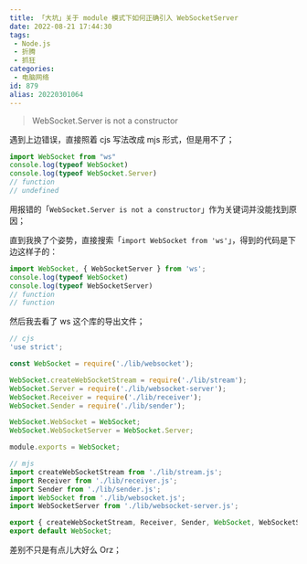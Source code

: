 ```yaml
---
title: 「大坑」关于 module 模式下如何正确引入 WebSocketServer
date: 2022-08-21 17:44:30
tags:
 - Node.js
 - 折腾
 - 抓狂
categories:
 - 电脑网络
id: 879
alias: 20220301064
---
```


> WebSocket.Server is not a constructor

遇到上边错误，直接照着 cjs 写法改成 mjs 形式，但是用不了；

<!--more-->

```js
import WebSocket from "ws"
console.log(typeof WebSocket)
console.log(typeof WebSocket.Server)
// function
// undefined
```

用报错的「`WebSocket.Server is not a constructor`」作为关键词并没能找到原因；

直到我换了个姿势，直接搜索「`import WebSocket from 'ws'`」，得到的代码是下边这样子的：

```js
import WebSocket, { WebSocketServer } from 'ws';
console.log(typeof WebSocket)
console.log(typeof WebSocketServer)
// function
// function
```

然后我去看了 ws 这个库的导出文件；

```js
// cjs
'use strict';

const WebSocket = require('./lib/websocket');

WebSocket.createWebSocketStream = require('./lib/stream');
WebSocket.Server = require('./lib/websocket-server');
WebSocket.Receiver = require('./lib/receiver');
WebSocket.Sender = require('./lib/sender');

WebSocket.WebSocket = WebSocket;
WebSocket.WebSocketServer = WebSocket.Server;

module.exports = WebSocket;
```

```js
// mjs
import createWebSocketStream from './lib/stream.js';
import Receiver from './lib/receiver.js';
import Sender from './lib/sender.js';
import WebSocket from './lib/websocket.js';
import WebSocketServer from './lib/websocket-server.js';

export { createWebSocketStream, Receiver, Sender, WebSocket, WebSocketServer };
export default WebSocket;
```

差别不只是有点儿大好么 Orz；
